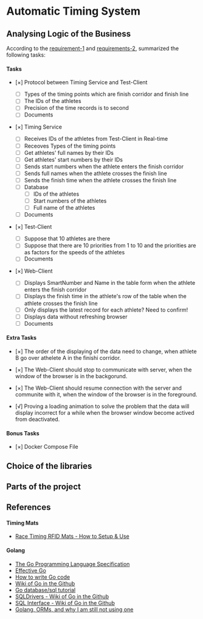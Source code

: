 # Automatic Timing System


## Analysing Logic of the Business
According to the [requirement-1](./docs/requirements/Backend_take_home_test.pdf) and [requirements-2](./docs/requirements/Requirements_of_the_task.png), summarized the following tasks:

#### Tasks
- [×] Protocol between Timing Service and Test-Client

    - [ ] Types of the timing points which are finish corridor and finish line
    - [ ] The IDs of the athletes
    - [ ] Precision of the time records is to second
    - [ ] Documents
- [×] Timing Service

    - [ ] Receives IDs of the athletes from Test-Client in Real-time
    - [ ] Receoves Types of the timing points
    - [ ] Get athletes' full names by their IDs
    - [ ] Get athletes' start numbers by their IDs
    - [ ] Sends start numbers when the athlete enters the finish corridor
    - [ ] Sends full names when the athlete crosses the finish line
    - [ ] Sends the finish time when the athlete crosses the finish line
    - [ ] Database
        - [ ] IDs of the athletes
        - [ ] Start numbers of the athletes
        - [ ] Full name of the athletes
    - [ ] Documents

- [×] Test-Client
    - [ ] Suppose that 10 athletes are there
    - [ ] Suppose that there are 10 priorities from 1 to 10 and the priorities are as factors for the speeds of the athletes
    - [ ] Documents

- [×] Web-Client

    - [ ] Displays SmartNumber and Name in the table form when the athlete enters the finish corridor
    - [ ] Displays the finish time in the athlete's row of the table when the athlete crosses the finish line
    - [ ] Only displays the latest record for each athlete? Need to confirm!
    - [ ] Displays data without refreshing browser
    - [ ] Documents

#### Extra Tasks
- [×] The order of the displaying of the data need to change, when athlete B go over athelete A in the finishi corridor.

- [×] The Web-Client should stop to communicate with server, when the window of the browser is in the backgorund.

- [×] The Web-Client should resume connection with the server and communite with it, when the window of the browser is in the foreground.

- [√] Proving a loading animation to solve the problem that the data will display incorrect for a while when the browser window become actived from deactivated. 

#### Bonus Tasks

- [×] Docker Compose File


## Choice of the libraries


## Parts of the project


## References

#### Timing Mats

- [Race Timing RFID Mats - How to Setup & Use](https://www.youtube.com/watch?v=MnkCDdUjP5w)



#### Golang

- [The Go Programming Language Specification](https://golang.org/ref/spec)
- [Effective Go](https://golang.org/doc/effective_go.html)
- [How to write Go code](https://golang.org/doc/code.html)
- [Wiki of Go in the Github](https://github.com/golang/go/wiki)
- [Go database/sql tutorial](http://go-database-sql.org/index.html)
- [SQLDrivers - Wiki of Go in the Github](https://github.com/golang/go/wiki/SQLDrivers)
- [SQL Interface - Wiki of Go in the Github](https://github.com/golang/go/wiki/SQLInterface)
- [Golang, ORMs, and why I am still not using one](http://www.hydrogen18.com/blog/golang-orms-and-why-im-still-not-using-one.html)

